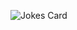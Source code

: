 <!-- Markdown -->

![Jokes Card](https://readme-jokes.vercel.app/api?hideBorder&theme=tokyonight)
<!---
DalilaM25/DalilaM25 is a ✨ special ✨ repository because its `README.md` (this file) appears on your GitHub profile.
You can click the Preview link to take a look at your changes.
--->
